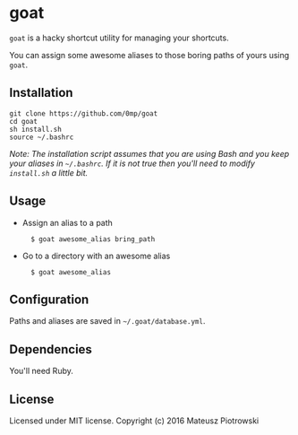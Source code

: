 goat
====

`goat` is a hacky shortcut utility for managing your shortcuts.

You can assign some awesome aliases to those boring paths of yours using `goat`.

Installation
------------

    git clone https://github.com/0mp/goat
    cd goat
    sh install.sh
    source ~/.bashrc
    
*Note: The installation script assumes that you are using Bash and you keep your aliases in `~/.bashrc`. If it is not true then you'll need to modify `install.sh` a little bit.*

Usage
-----

- Assign an alias to a path

        $ goat awesome_alias bring_path

- Go to a directory with an awesome alias

        $ goat awesome_alias

Configuration
-------------

Paths and aliases are saved in `~/.goat/database.yml`.

Dependencies
------------

You'll need Ruby.

License
-------

Licensed under MIT license. Copyright (c) 2016 Mateusz Piotrowski
